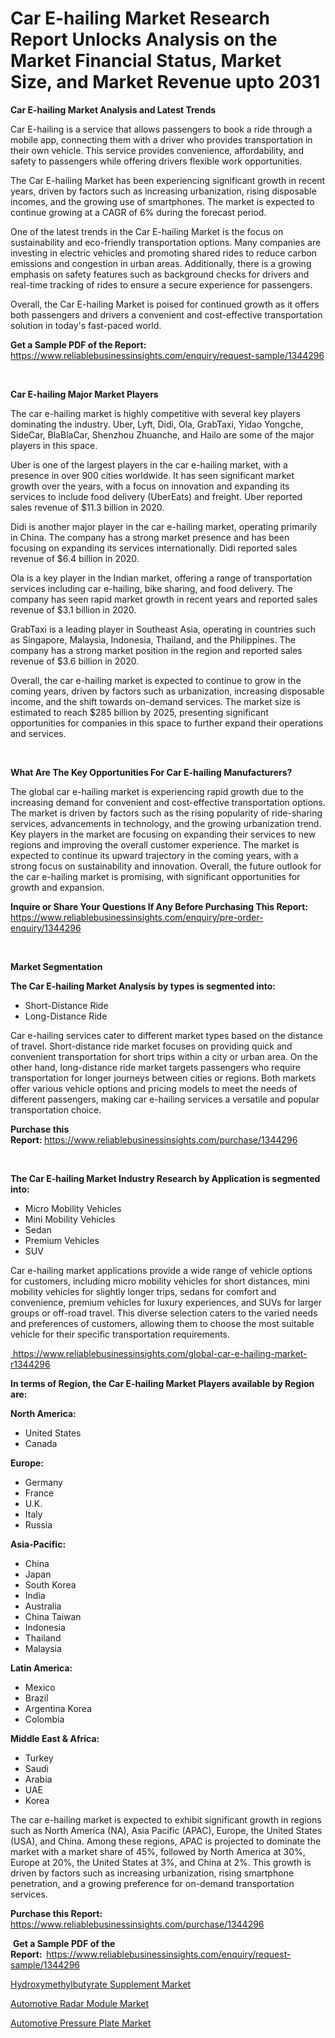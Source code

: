 <p><h1>Car E-hailing Market Research Report Unlocks Analysis on the Market Financial Status, Market Size, and Market Revenue upto 2031</h1></p><p><strong>Car E-hailing Market Analysis and Latest Trends</strong></p>
<p><p>Car E-hailing is a service that allows passengers to book a ride through a mobile app, connecting them with a driver who provides transportation in their own vehicle. This service provides convenience, affordability, and safety to passengers while offering drivers flexible work opportunities.</p><p>The Car E-hailing Market has been experiencing significant growth in recent years, driven by factors such as increasing urbanization, rising disposable incomes, and the growing use of smartphones. The market is expected to continue growing at a CAGR of 6% during the forecast period.</p><p>One of the latest trends in the Car E-hailing Market is the focus on sustainability and eco-friendly transportation options. Many companies are investing in electric vehicles and promoting shared rides to reduce carbon emissions and congestion in urban areas. Additionally, there is a growing emphasis on safety features such as background checks for drivers and real-time tracking of rides to ensure a secure experience for passengers.</p><p>Overall, the Car E-hailing Market is poised for continued growth as it offers both passengers and drivers a convenient and cost-effective transportation solution in today's fast-paced world.</p></p>
<p><strong>Get a Sample PDF of the Report:&nbsp;</strong> <a href="https://www.reliablebusinessinsights.com/enquiry/request-sample/1344296">https://www.reliablebusinessinsights.com/enquiry/request-sample/1344296</a></p>
<p>&nbsp;</p>
<p><strong>Car E-hailing Major Market Players</strong></p>
<p><p>The car e-hailing market is highly competitive with several key players dominating the industry. Uber, Lyft, Didi, Ola, GrabTaxi, Yidao Yongche, SideCar, BlaBlaCar, Shenzhou Zhuanche, and Hailo are some of the major players in this space.</p><p>Uber is one of the largest players in the car e-hailing market, with a presence in over 900 cities worldwide. It has seen significant market growth over the years, with a focus on innovation and expanding its services to include food delivery (UberEats) and freight. Uber reported sales revenue of $11.3 billion in 2020.</p><p>Didi is another major player in the car e-hailing market, operating primarily in China. The company has a strong market presence and has been focusing on expanding its services internationally. Didi reported sales revenue of $6.4 billion in 2020.</p><p>Ola is a key player in the Indian market, offering a range of transportation services including car e-hailing, bike sharing, and food delivery. The company has seen rapid market growth in recent years and reported sales revenue of $3.1 billion in 2020.</p><p>GrabTaxi is a leading player in Southeast Asia, operating in countries such as Singapore, Malaysia, Indonesia, Thailand, and the Philippines. The company has a strong market position in the region and reported sales revenue of $3.6 billion in 2020.</p><p>Overall, the car e-hailing market is expected to continue to grow in the coming years, driven by factors such as urbanization, increasing disposable income, and the shift towards on-demand services. The market size is estimated to reach $285 billion by 2025, presenting significant opportunities for companies in this space to further expand their operations and services.</p></p>
<p>&nbsp;</p>
<p><strong>What Are The Key Opportunities For Car E-hailing Manufacturers?</strong></p>
<p><p>The global car e-hailing market is experiencing rapid growth due to the increasing demand for convenient and cost-effective transportation options. The market is driven by factors such as the rising popularity of ride-sharing services, advancements in technology, and the growing urbanization trend. Key players in the market are focusing on expanding their services to new regions and improving the overall customer experience. The market is expected to continue its upward trajectory in the coming years, with a strong focus on sustainability and innovation. Overall, the future outlook for the car e-hailing market is promising, with significant opportunities for growth and expansion.</p></p>
<p><strong>Inquire or Share Your Questions If Any Before Purchasing This Report:</strong> <a href="https://www.reliablebusinessinsights.com/enquiry/pre-order-enquiry/1344296">https://www.reliablebusinessinsights.com/enquiry/pre-order-enquiry/1344296</a></p>
<p>&nbsp;</p>
<p><strong>Market Segmentation</strong></p>
<p><strong>The Car E-hailing Market Analysis by types is segmented into:</strong></p>
<p><ul><li>Short-Distance Ride</li><li>Long-Distance Ride</li></ul></p>
<p><p>Car e-hailing services cater to different market types based on the distance of travel. Short-distance ride market focuses on providing quick and convenient transportation for short trips within a city or urban area. On the other hand, long-distance ride market targets passengers who require transportation for longer journeys between cities or regions. Both markets offer various vehicle options and pricing models to meet the needs of different passengers, making car e-hailing services a versatile and popular transportation choice.</p></p>
<p><strong>Purchase this Report:&nbsp;</strong><a href="https://www.reliablebusinessinsights.com/purchase/1344296">https://www.reliablebusinessinsights.com/purchase/1344296</a></p>
<p>&nbsp;</p>
<p><strong>The Car E-hailing Market Industry Research by Application is segmented into:</strong></p>
<p><ul><li>Micro Mobility Vehicles</li><li>Mini Mobility Vehicles</li><li>Sedan</li><li>Premium Vehicles</li><li>SUV</li></ul></p>
<p><p>Car e-hailing market applications provide a wide range of vehicle options for customers, including micro mobility vehicles for short distances, mini mobility vehicles for slightly longer trips, sedans for comfort and convenience, premium vehicles for luxury experiences, and SUVs for larger groups or off-road travel. This diverse selection caters to the varied needs and preferences of customers, allowing them to choose the most suitable vehicle for their specific transportation requirements.</p></p>
<p><a href="https://www.reliablebusinessinsights.com/global-car-e-hailing-market-r1344296">&nbsp;https://www.reliablebusinessinsights.com/global-car-e-hailing-market-r1344296</a></p>
<p><strong>In terms of Region, the Car E-hailing Market Players available by Region are:</strong></p>
<p>
    <p> <strong> North America: </strong>
        <ul>
            <li>United States</li>
            <li>Canada</li>
        </ul>
        </p> 
    <p> <strong> Europe: </strong>
        <ul>
            <li>Germany</li>
            <li>France</li>
            <li>U.K.</li>
            <li>Italy</li>
            <li>Russia</li>
        </ul>
        </p> 
    <p> <strong> Asia-Pacific: </strong>
        <ul>
            <li>China</li>
            <li>Japan</li>
            <li>South Korea</li>
            <li>India</li>
            <li>Australia</li>
            <li>China Taiwan</li>
            <li>Indonesia</li>
            <li>Thailand</li>
            <li>Malaysia</li>
        </ul>
        </p> 
    <p> <strong> Latin America: </strong>
        <ul>
            <li>Mexico</li>
            <li>Brazil</li>
            <li>Argentina Korea</li>
            <li>Colombia</li>
        </ul>
        </p> 
    <p> <strong> Middle East & Africa: </strong>
        <ul>
            <li>Turkey</li>
            <li>Saudi</li>
            <li>Arabia</li>
            <li>UAE</li>
            <li>Korea</li>
        </ul>
    </p>
    </p>
<p><p>The car e-hailing market is expected to exhibit significant growth in regions such as North America (NA), Asia Pacific (APAC), Europe, the United States (USA), and China. Among these regions, APAC is projected to dominate the market with a market share of 45%, followed by North America at 30%, Europe at 20%, the United States at 3%, and China at 2%. This growth is driven by factors such as increasing urbanization, rising smartphone penetration, and a growing preference for on-demand transportation services.</p></p>
<p><strong>Purchase this Report: </strong><a href="https://www.reliablebusinessinsights.com/purchase/1344296">https://www.reliablebusinessinsights.com/purchase/1344296</a></p>
<p>&nbsp;<strong>Get a Sample PDF of the Report:&nbsp;&nbsp;</strong><a href="https://www.reliablebusinessinsights.com/enquiry/request-sample/1344296">https://www.reliablebusinessinsights.com/enquiry/request-sample/1344296</a></p>
<p><strong></strong></p>
<p><p><a href="https://github.com/cameroneffertz/Market-Research-Report-List-2/blob/main/hydroxymethylbutyrate-supplement-market.md">Hydroxymethylbutyrate Supplement Market</a></p><p><a href="https://github.com/shahriarnajimjoy333/Market-Research-Report-List-1/blob/main/automotive-radar-module-market.md">Automotive Radar Module Market</a></p><p><a href="https://github.com/mbisetmhermsr/Market-Research-Report-List-3/blob/main/automotive-pressure-plate-market.md">Automotive Pressure Plate Market</a></p></p>